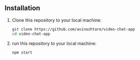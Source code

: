 ## Installation

1. Clone this repository to your local machine:

   ```bash
   git clone https://github.com/avinashtare/video-chat-app
   cd video-chat-app
2. run this repository to your local machine:
   ```bash
   npm start